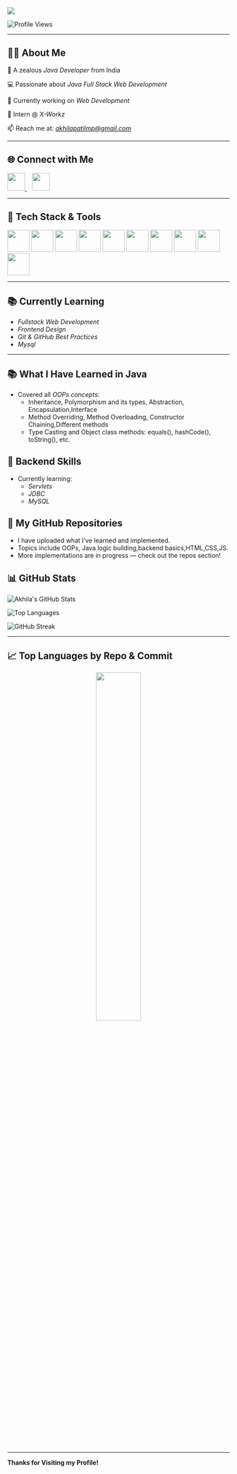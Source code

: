<!-- Profile Banner -->
<img src="https://readme-typing-svg.herokuapp.com?font=Fira+Code&size=25&pause=1000&color=0000FF&center=true&vCenter=true&width=1000&lines=Hai+%F0%9F%91%8B,+I'm+Akhila+Patil+M+P;Java+Full+Stack+Developer;Open+to+Job+Opportunities" />

![Profile Views](https://komarev.com/ghpvc/?username=AKHILAPATILMP&style=flat-square&color=brightgreen)

---

## 👩‍💻 About Me

🎯 A zealous *Java Developer* from India 

💻 Passionate about *Java Full Stack Web Development* 

🧠 Currently working on *Web Development* 
 
📍 Intern @ *X-Workz* 
 
📫 Reach me at: *akhilapatilmp@gmail.com*

---

## 🌐 Connect with Me  

<p align="left">
  <a href="https://www.linkedin.com/in/akhila-patil-m-p-546822255/" target="_blank">
    <img src="https://img.icons8.com/color/48/000000/linkedin.png" width="40"/>
  </a>
  &nbsp;&nbsp;
  <a href="mailto:akhilapatilmp@gmail.com" target="_blank">
    <img src="https://img.icons8.com/color/48/000000/gmail-new.png" width="40"/>
  </a>
</p>

---

## 💼 Tech Stack & Tools

<p align="left">
  <img src="https://img.icons8.com/color/48/000000/c-programming.png" width="50"/>
  <img src="https://img.icons8.com/color/48/000000/java-coffee-cup-logo.png" width="50"/>
  <img src="https://img.icons8.com/color/48/000000/html-5--v1.png" width="50"/>
  <img src="https://img.icons8.com/color/48/000000/css3.png" width="50"/>
  <img src="https://img.icons8.com/color/48/000000/javascript--v1.png" width="50"/>
  <img src="https://img.icons8.com/fluency/48/000000/mysql-logo.png" width="50"/>
  <img src="https://img.icons8.com/fluency/48/000000/visual-studio-code-2019.png" width="50"/>
  <img src="https://img.icons8.com/color/48/000000/intellij-idea.png" width="50"/>
  <img src="https://img.icons8.com/color/48/000000/github--v1.png" width="50"/>
  <img src="https://img.icons8.com/color/48/000000/git.png" width="50"/>
</p>

---

## 📚 Currently Learning  

- *Fullstack Web Development*  
- *Frontend Design*  
- *Git & GitHub Best Practices*  
- *Mysql*

---
## 📚 What I Have Learned in Java

- Covered all *OOPs concepts*:
  - Inheritance, Polymorphism and its types, Abstraction, Encapsulation,Interface
  - Method Overriding, Method Overloading, Constructor Chaining,Different methods
  - Type Casting and Object class methods: equals(), hashCode(), toString(), etc.
 
## 💼 Backend Skills

- Currently learning:
  - *Servlets*
  - *JDBC*
  - *MySQL*
 
## 📁 My GitHub Repositories

- I have uploaded what I’ve learned and implemented.
- Topics include OOPs, Java logic building,backend basics,HTML,CSS,JS.
- More implementations are in progress — check out the repos section!

  
## 📊 GitHub Stats

![Akhila's GitHub Stats](https://github-readme-stats.vercel.app/api?username=AKHILAPATILMP&show_icons=true&theme=radical)

![Top Languages](https://github-readme-stats.vercel.app/api/top-langs/?username=AKHILAPATILMP&layout=compact&theme=radical)

![GitHub Streak](https://streak-stats.demolab.com/?user=AKHILAPATILMP&theme=radical)

---

## 📈 Top Languages by Repo & Commit

<p align="center">
  <img src="https://github-readme-stats.vercel.app/api/top-langs/?username=AKHILAPATILMP&layout=donut&theme=radical" width="45%"/>
</p>

---

**Thanks for Visiting my Profile!**
